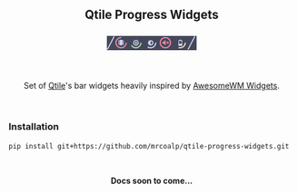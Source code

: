 <h2 align="center">
	Qtile Progress Widgets<br/><br/>
	<img src="media/sample.png" alt="Logo"/><br/>
</h2>

<br/>
<p align="center">
Set of <a href="http://www.qtile.org/">Qtile</a>'s bar widgets heavily inspired by <a href="https://github.com/streetturtle/awesome-wm-widgets">AwesomeWM Widgets</a>.
</p>

<br/>
<h3>Installation</h3>

```shell
pip install git+https://github.com/mrcoalp/qtile-progress-widgets.git
```

<br/>
<p align="center">
<b>Docs soon to come...</b>
</p>
